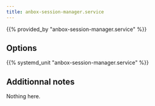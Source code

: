 ```yaml
---
title: anbox-session-manager.service
---
```


{{% provided_by "anbox-session-manager.service" %}}

## Options

{{% systemd_unit "anbox-session-manager.service" %}}

## Additionnal notes

Nothing here.